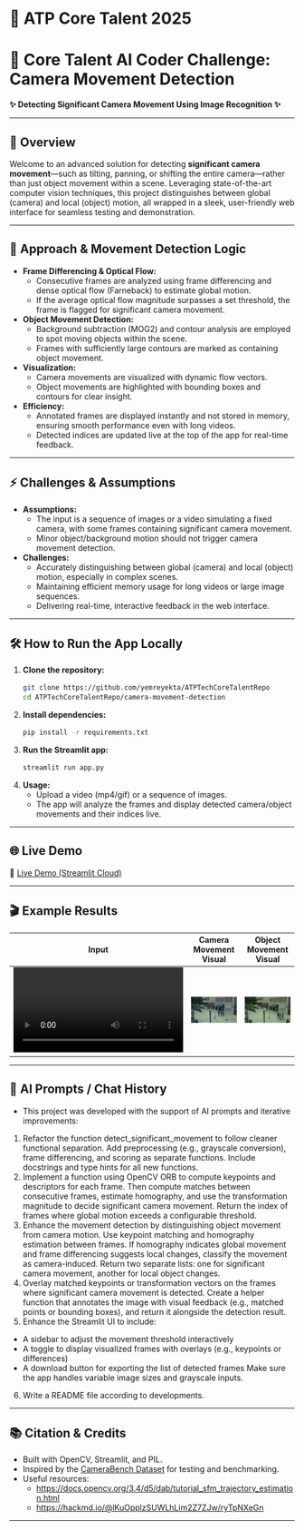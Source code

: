 # 🚀 ATP Core Talent 2025
# 🎥 Core Talent AI Coder Challenge: Camera Movement Detection

**✨ Detecting Significant Camera Movement Using Image Recognition ✨**

---

## 🌟 Overview

Welcome to an advanced solution for detecting **significant camera movement**—such as tilting, panning, or shifting the entire camera—rather than just object movement within a scene. Leveraging state-of-the-art computer vision techniques, this project distinguishes between global (camera) and local (object) motion, all wrapped in a sleek, user-friendly web interface for seamless testing and demonstration.

---

## 🧠 Approach & Movement Detection Logic

- **Frame Differencing & Optical Flow:**
  - Consecutive frames are analyzed using frame differencing and dense optical flow (Farneback) to estimate global motion.
  - If the average optical flow magnitude surpasses a set threshold, the frame is flagged for significant camera movement.
- **Object Movement Detection:**
  - Background subtraction (MOG2) and contour analysis are employed to spot moving objects within the scene.
  - Frames with sufficiently large contours are marked as containing object movement.
- **Visualization:**
  - Camera movements are visualized with dynamic flow vectors.
  - Object movements are highlighted with bounding boxes and contours for clear insight.
- **Efficiency:**
  - Annotated frames are displayed instantly and not stored in memory, ensuring smooth performance even with long videos.
  - Detected indices are updated live at the top of the app for real-time feedback.

---

## ⚡️ Challenges & Assumptions

- **Assumptions:**
  - The input is a sequence of images or a video simulating a fixed camera, with some frames containing significant camera movement.
  - Minor object/background motion should not trigger camera movement detection.
- **Challenges:**
  - Accurately distinguishing between global (camera) and local (object) motion, especially in complex scenes.
  - Maintaining efficient memory usage for long videos or large image sequences.
  - Delivering real-time, interactive feedback in the web interface.

---

## 🛠️ How to Run the App Locally

1. **Clone the repository:**
   ```bash
   git clone https://github.com/yemreyekta/ATPTechCoreTalentRepo
   cd ATPTechCoreTalentRepo/camera-movement-detection
   ```
2. **Install dependencies:**
   ```bash
   pip install -r requirements.txt
   ```
3. **Run the Streamlit app:**
   ```bash
   streamlit run app.py
   ```
4. **Usage:**
   - Upload a video (mp4/gif) or a sequence of images.
   - The app will analyze the frames and display detected camera/object movements and their indices live.

---

## 🌐 Live Demo

🔗 [Live Demo (Streamlit Cloud)](https://atptechcoretalentrepo-yunusemreyekta.streamlit.app/)

---

## 🎬 Example Results

| Input | Camera Movement Visual | Object Movement Visual |
|-------|-----------------------|-----------------------|
| ![Input Example](camera-movement-detection\sample_video\shaking_timed_panning_output.mp4) | ![Camera Movement](camera-movement-detection/images/fc72c2c62ca44a1642a7f6281b96caa1500fa98cd8ebfd57f2bd7b6c.jpg) | ![Object Movement](camera-movement-detection/images/e9eb0d02ec2e4d6da53232ded94b25445cfc4d3eeb21b45d866b5272.jpg) |

---

## 🤖 AI Prompts / Chat History

- This project was developed with the support of AI prompts and iterative improvements:
1. Refactor the function detect_significant_movement to follow cleaner functional separation. Add preprocessing (e.g., grayscale conversion), frame differencing, and scoring as separate functions. Include docstrings and type hints for all new functions.
2. Implement a function using OpenCV ORB to compute keypoints and descriptors for each frame. Then compute matches between consecutive frames, estimate homography, and use the transformation magnitude to decide significant camera movement.
Return the index of frames where global motion exceeds a configurable threshold.
3. Enhance the movement detection by distinguishing object movement from camera motion.
Use keypoint matching and homography estimation between frames. If homography indicates global movement and frame differencing suggests local changes, classify the movement as camera-induced.
Return two separate lists: one for significant camera movement, another for local object changes.
4. Overlay matched keypoints or transformation vectors on the frames where significant camera movement is detected.
Create a helper function that annotates the image with visual feedback (e.g., matched points or bounding boxes), and return it alongside the detection result.
5. Enhance the Streamlit UI to include:
- A sidebar to adjust the movement threshold interactively
- A toggle to display visualized frames with overlays (e.g., keypoints or differences)
- A download button for exporting the list of detected frames
Make sure the app handles variable image sizes and grayscale inputs.
6. Write a README file according to developments.

---

## 📚 Citation & Credits

- Built with OpenCV, Streamlit, and PIL.
- Inspired by the [CameraBench Dataset](https://huggingface.co/datasets/syCen/CameraBench) for testing and benchmarking.
- Useful resources:
  - https://docs.opencv.org/3.4/d5/dab/tutorial_sfm_trajectory_estimation.html
  - https://hackmd.io/@lKuOpplzSUWLhLim2Z7ZJw/ryTpNXeGn

---
